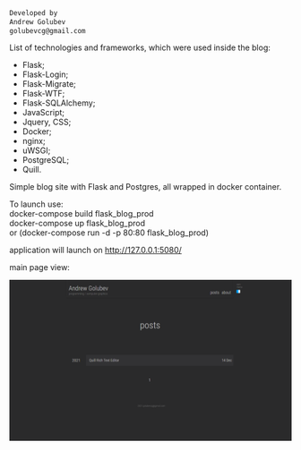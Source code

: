 ```
Developed by
Andrew Golubev
golubevcg@gmail.com
```

List of technologies and frameworks, which were used inside the blog:
- Flask;
- Flask-Login;
- Flask-Migrate;
- Flask-WTF;
- Flask-SQLAlchemy;
- JavaScript;
- Jquery, CSS;
- Docker;
- nginx;
- uWSGI;
- PostgreSQL;
- Quill.

Simple blog site with Flask and Postgres, 
all wrapped in docker container.

To launch use:\
docker-compose build flask_blog_prod \
docker-compose up flask_blog_prod \
or (docker-compose run -d -p 80:80 flask_blog_prod)

application will launch on http://127.0.0.1:5080/ 

main page view:

![MainPage](readme_images/main_page.png)